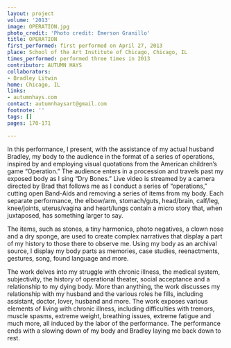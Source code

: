 ```yaml
---
layout: project
volume: '2013'
image: OPERATION.jpg
photo_credit: 'Photo credit: Emerson Granillo'
title: OPERATION
first_performed: first performed on April 27, 2013
place: School of the Art Institute of Chicago, Chicago, IL
times_performed: performed three times in 2013
contributor: AUTUMN HAYS
collaborators:
- Bradley Litwin
home: Chicago, IL
links:
- autumnhays.com
contact: autumnhaysart@gmail.com
footnote: ''
tags: []
pages: 170-171

---
```


In this performance, I present, with the assistance of my actual husband Bradley, my body to the audience in the format of a series of operations, inspired by and employing visual quotations from the American children’s game “Operation.” The audience enters in a procession and travels past my exposed body as I sing “Dry Bones.” Live video is streamed by a camera directed by Brad that follows me as I conduct a series of “operations,” cutting open Band-Aids and removing a series of items from my body. Each separate performance, the elbow/arm, stomach/guts, head/brain, calf/leg, knee/joints, uterus/vagina and heart/lungs contain a micro story that, when juxtaposed, has something larger to say.

The items, such as stones, a tiny harmonica, photo negatives, a clown nose and a dry sponge, are used to create complex narratives that display a part of my history to those there to observe me. Using my body as an archival source, I display my body parts as memories, case studies, reenactments, gestures, song, found language and more.

The work delves into my struggle with chronic illness, the medical system, subjectivity, the history of operational theater, social acceptance and a relationship to my dying body. More than anything, the work discusses my relationship with my husband and the various roles he fills, including assistant, doctor, lover, husband and more. The work exposes various elements of living with chronic illness, including difficulties with tremors, muscle spasms, extreme weight, breathing issues, extreme fatigue and much more, all induced by the labor of the performance. The performance ends with a slowing down of my body and Bradley laying me back down to rest.
